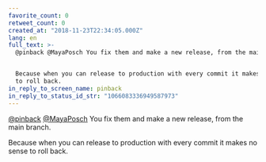 ```yaml
---
favorite_count: 0
retweet_count: 0
created_at: "2018-11-23T22:34:05.000Z"
lang: en
full_text: >-
  @pinback @MayaPosch You fix them and make a new release, from the main branch.


  Because when you can release to production with every commit it makes no sense
  to roll back.
in_reply_to_screen_name: pinback
in_reply_to_status_id_str: "1066083336949587973"
---
```


[@pinback](https://twitter.com/pinback)
[@MayaPosch](https://twitter.com/MayaPosch) You fix them and make a new release,
from the main branch.

Because when you can release to production with every commit it makes no sense
to roll back.
